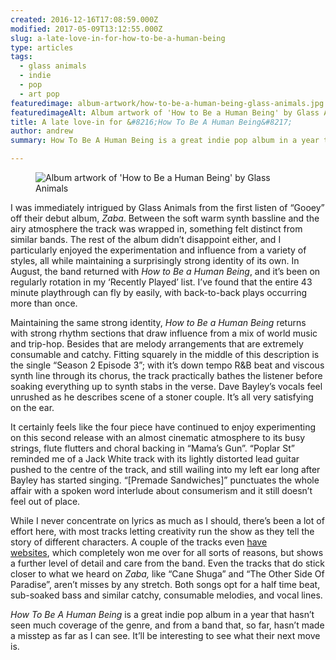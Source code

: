 ```yaml
---
created: 2016-12-16T17:08:59.000Z
modified: 2017-05-09T13:12:55.000Z
slug: a-late-love-in-for-how-to-be-a-human-being
type: articles
tags:
  - glass animals
  - indie
  - pop
  - art pop
featuredimage: album-artwork/how-to-be-a-human-being-glass-animals.jpg
featuredimageAlt: Album artwork of 'How to Be a Human Being' by Glass Animals
title: A late love-in for &#8216;How To Be A Human Being&#8217;
author: andrew
summary: How To Be A Human Being is a great indie pop album in a year that hasn’t had many. So far, the band hasn’t made a misstep

---
```


<figure class="wide">
  <img src="album-artwork/how-to-be-a-human-being-glass-animals.jpg" alt="Album artwork of 'How to Be a Human Being' by Glass Animals" />
  <figcaption></figcaption>
</figure>

I was immediately intrigued by Glass Animals from the first listen of “Gooey” off their debut album, *Zaba*. Between the soft warm synth bassline and the airy atmosphere the track was wrapped in, something felt distinct from similar bands. The rest of the album didn’t disappoint either, and I particularly enjoyed the experimentation and influence from a variety of styles, all while maintaining a surprisingly strong identity of its own. In August, the band returned with *How to Be a Human Being*, and it’s been on regularly rotation in my ‘Recently Played’ list. I’ve found that the entire 43 minute playthrough can fly by easily, with back-to-back plays occurring more than once.

Maintaining the same strong identity, *How to Be a Human Being* returns with strong rhythm sections that draw influence from a mix of world music and trip-hop. Besides that are melody arrangements that are extremely consumable and catchy. Fitting squarely in the middle of this description is the single “Season 2 Episode 3”; with it’s down tempo R&B beat and viscous synth line through its chorus, the track practically bathes the listener before soaking everything up to synth stabs in the verse. Dave Bayley’s vocals feel unrushed as he describes scene of a stoner couple. It’s all very satisfying on the ear.

It certainly feels like the four piece have continued to enjoy experimenting on this second release with an almost cinematic atmosphere to its busy strings, flute flutters and choral backing in “Mama’s Gun”. “Poplar St” reminded me of a Jack White track with its lightly distorted lead guitar pushed to the centre of the track, and still wailing into my left ear long after Bayley has started singing. “[Premade Sandwiches]” punctuates the whole affair with a spoken word interlude about consumerism and it still doesn’t feel out of place.

While I never concentrate on lyrics as much as I should, there’s been a lot of effort here, with most tracks letting creativity run the show as they tell the story of different characters. A couple of the tracks even [have](http://www.raygun123.com/) [websites](http://dizzyoncaffeine.com/), which completely won me over for all sorts of reasons, but shows a further level of detail and care from the band. Even the tracks that do stick closer to what we heard on *Zaba,* like “Cane Shuga” and “The Other Side Of Paradise”, aren’t misses by any stretch. Both songs opt for a half time beat, sub-soaked bass and similar catchy, consumable melodies, and vocal lines.

*How To Be A Human Being* is a great indie pop album in a year that hasn’t seen much coverage of the genre, and from a band that, so far, hasn’t made a misstep as far as I can see. It’ll be interesting to see what their next move is.